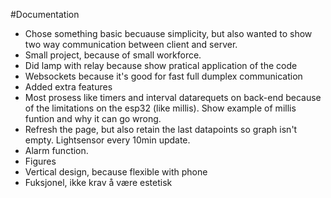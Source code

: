 #Documentation
- Chose something basic becuause simplicity, but also wanted to show two way communication between client and server.
- Small project, because of small workforce.
- Did lamp with relay because show pratical application of the code
- Websockets because it's good for fast full dumplex communication
- Added extra features
- Most prosess like timers and interval datarequets on back-end because of the limitations on the esp32 (like millis). Show example of millis funtion and why it can go wrong.
- Refresh the page, but also retain the last datapoints so graph isn't empty. Lightsensor every 10min update.
- Alarm function.
- Figures
- Vertical design, because flexible with phone
- Fuksjonel, ikke krav å være estetisk 
